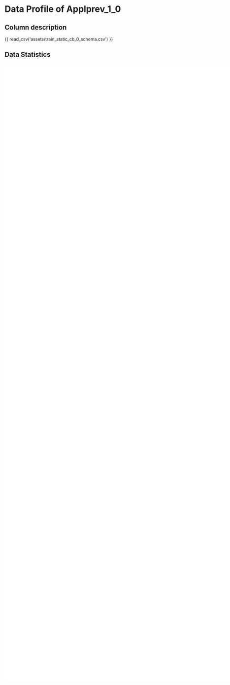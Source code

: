 # Data Profile of Applprev_1_0

## Column description

{{ read_csv('assets/train_static_cb_0_schema.csv') }}

## Data Statistics

<iframe width=2800, height=2000 frameBorder=0 src="../assets/train_static_cb_0_report.html"></iframe>

    